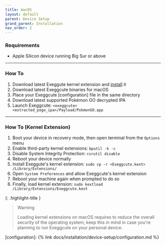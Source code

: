 ```yaml
---
title: macOS
layout: default
parent: Device Setup
grand_parent: Installation
nav_order: 2
---
```


### Requirements

- Apple Silicon device running Big Sur or above

----

### How To

1. Download latest Exeggute kernel extension and [install] it
2. Download latest Exeggcute binaries for macOS
3. Place your Exeggcute [configuration] file in the same directory
4. Download latest supported Pokémon GO decrypted IPA
5. Launch Exeggcute: `<exeggcute> <extracted_pogo_ipa>/Payload/PokmonGO.app`

----

### How To (Kernel Extension)

1. Boot your device in recovery mode, then open terminal from the `Options` menu
2. Enable third-party kernel extensions: `bputil -k -c`
3. Disable System Integrity Protection: `csrutil disable`
4. Reboot your device normally
5. Install Exeggute's kernel extension: `sudo cp -r <Exeggcute.kext> /Library/Extensions/`
6. Open `System Preferences` and allow Exeggcute's kernel extension
7. Reboot your machine again when prompted to do so
8. Finally, load kernel extension: `sudo kextload /Library/Extensions/Exeggcute.kext`

{: .highlight-title }
> Warning
>
> Loading kernel extensions on macOS requires to reduce the overall security of the operating system; keep this in mind in case you're planning to run Exeggcute on your personal device.

[install]: #how-to-kernel-extension
[configuration]: {% link docs/installation/device-setup/configuration.md %}
